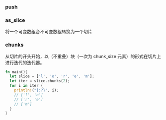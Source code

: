 
### push

### as_slice
将一个可变数组合不可变数组转换为一个切片

### chunks
从切片的开头开始，以（不重叠）块（一次为 chunk_size 元素）的形式在切片上进行迭代的迭代器。
```rust
fn main(){
  let slice = ['l', 'o', 'r', 'e', 'm'];
  let iter = slice.chunks(2);
  for i in iter {
    println!("{:?}", i);
    // ['l', 'o']
    // ['r', 'e']
    // ['m']
  }
}
```